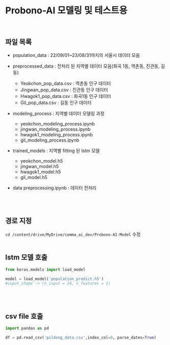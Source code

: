 # Probono-AI 모델링 및 테스트용<br></br>

## 파일 목록
* population_data : 22/09/01~23/08/31까지의 서울시 데이터 모음
* preprocessed_data : 전처리 된 지역별 데이터 모음(화곡 1동, 역촌동, 진관동, 길동)
  * Yeokchon_pop_data.csv : 역촌동 인구 데이터
  * Jingwan_pop_data.csv : 진관동 인구 데이터
  * Hwagok1_pop_data.csv : 화곡1동 인구 데이터
  * Gil_pop_data.csv : 길동 인구 데이터
    
* modeling_process : 지역별 데이터 모델링 과정
  * yeokchon_modeling_process.ipynb
  * jingwan_modeling_process.ipynb
  * hwagok1_modeling_process.ipynb
  * gil_modeling_process.ipynb
    
* trained_models : 지역별 fitting 된 lstm 모델
  * yeokchon_model.h5
  * jingwan_model.h5
  * hwagok1_model.h5
  * gil_model.h5
    
* data preprocessing.ipynb : 데이터 전처리

<br></br>

## 경로 지정
`cd /content/drive/MyDrive/comma_ai_dev/Probono-AI-Model` 수정
<br></br>

## lstm 모델 호출
```python
from keras.models import load_model  

model = load_model('population_predict.h5')
#input_shape -> (n_input = 24, n_features = 1)
```
<br></br>

## csv file 호출
```python
import pandas as pd

df = pd.read_csv('pildong_data.csv',index_col=0, parse_dates=True)
```
